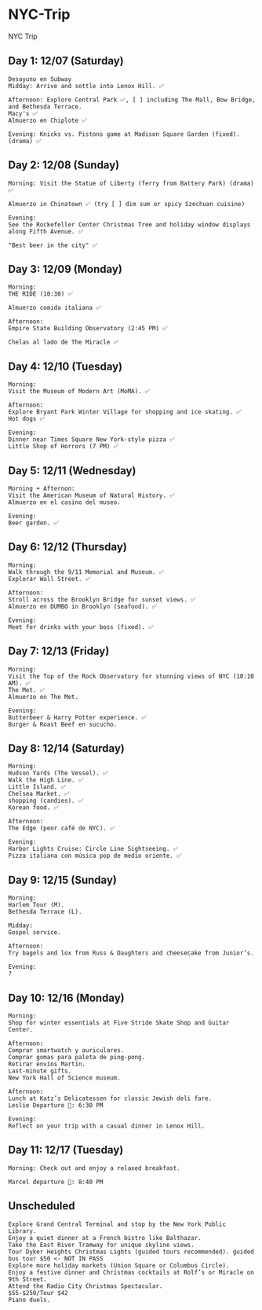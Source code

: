 # NYC-Trip
NYC Trip

## Day 1: 12/07 (Saturday)

    Desayuno en Subway
    Midday: Arrive and settle into Lenox Hill. ✅
    
    Afternoon: Explore Central Park ✅, [ ] including The Mall, Bow Bridge, and Bethesda Terrace.
    Macy's ✅
    Almuerzo en Chiplote ✅
 
    Evening: Knicks vs. Pistons game at Madison Square Garden (fixed). (drama) ✅

## Day 2: 12/08 (Sunday)

    Morning: Visit the Statue of Liberty (ferry from Battery Park) (drama) ✅
    
    Almuerzo in Chinatown ✅ (try [ ] dim sum or spicy Szechuan cuisine)

    Evening:
    See the Rockefeller Center Christmas Tree and holiday window displays along Fifth Avenue. ✅

    "Best beer in the city" ✅

## Day 3: 12/09 (Monday)

    Morning:
    THE RIDE (10:30) ✅

    Almuerzo comida italiana ✅
    
    Afternoon:
    Empire State Building Observatory (2:45 PM) ✅

    Chelas al lado de The Miracle ✅

## Day 4: 12/10 (Tuesday)

    Morning:
    Visit the Museum of Modern Art (MoMA). ✅

    Afternoon:
    Explore Bryant Park Winter Village for shopping and ice skating. ✅
    Hot dogs ✅
    
    Evening:
    Dinner near Times Square New York-style pizza ✅
    Little Shop of Horrors (7 PM) ✅
    
## Day 5: 12/11 (Wednesday)

    Morning + Afternon:
    Visit the American Museum of Natural History. ✅
    Almuerzo en el casino del museo.
    
    Evening:
    Beer garden. ✅

## Day 6: 12/12 (Thursday)

    Morning:
    Walk through the 9/11 Memorial and Museum. ✅
    Explorar Wall Street. ✅
    
    Afternoon:
    Stroll across the Brooklyn Bridge for sunset views. ✅
    Almuerzo en DUMBO in Brooklyn (seafood). ✅
       
    Evening:
    Meet for drinks with your boss (fixed). ✅

## Day 7: 12/13 (Friday)

    Morning:
    Visit the Top of the Rock Observatory for stunning views of NYC (10:10 AM). ✅
    The Met. ✅
    Almuerzo en The Met.
    
    Evening:
    Butterbeer & Harry Potter experience. ✅
    Burger & Roast Beef en sucucho.

## Day 8: 12/14 (Saturday)

    Morning:
    Hudson Yards (The Vessel). ✅
    Walk the High Line. ✅
    Little Island. ✅
    Chelsea Market. ✅
    shopping (candies). ✅
    Korean food. ✅
    
    Afternoon:
    The Edge (peor café de NYC). ✅
    
    Evening:
    Harbor Lights Cruise: Circle Line Sightseeing. ✅
    Pizza italiana con música pop de medio oriente. ✅

## Day 9: 12/15 (Sunday)

    Morning:
    Harlem Tour (M).
    Bethesda Terrace (L).

    Midday:
    Gospel service.

    Afternoon:
    Try bagels and lox from Russ & Daughters and cheesecake from Junior’s.
    
    Evening:
    ?
    

## Day 10: 12/16 (Monday)

    Morning:
    Shop for winter essentials at Five Stride Skate Shop and Guitar Center.

    Afternoon:
    Comprar smartwatch y auriculares.
    Comprar gomas para paleta de ping-pong.
    Retirar envíos Martín.
    Last-minute gifts.
    New York Hall of Science museum.

    Afternoon:
    Lunch at Katz’s Delicatessen for classic Jewish deli fare.
    Leslie Departure 🛫: 6:30 PM
    
    Evening:
    Reflect on your trip with a casual dinner in Lenox Hill.

## Day 11: 12/17 (Tuesday)

    Morning: Check out and enjoy a relaxed breakfast.
    
    Marcel departure 🛫: 8:40 PM
    
## Unscheduled

    Explore Grand Central Terminal and stop by the New York Public Library.
    Enjoy a quiet dinner at a French bistro like Balthazar.
    Take the East River Tramway for unique skyline views.
    Tour Dyker Heights Christmas Lights (guided tours recommended). guided bus tour $50 <- NOT IN PASS
    Explore more holiday markets (Union Square or Columbus Circle).
    Enjoy a festive dinner and Christmas cocktails at Rolf’s or Miracle on 9th Street.
    Attend the Radio City Christmas Spectacular.                                $55-$250/Tour $42
    Piano duels.
